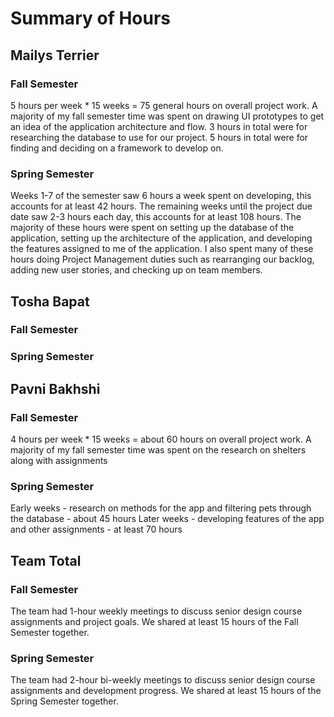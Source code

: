 # Summary of Hours

## Mailys Terrier
### Fall Semester
5 hours per week * 15 weeks = 75 general hours on overall project work. 
A majority of my fall semester time was spent on drawing UI prototypes to get an idea of the application architecture and flow.
3 hours in total were for researching the database to use for our project.
5 hours in total were for finding and deciding on a framework to develop on.

### Spring Semester
Weeks 1-7 of the semester saw 6 hours a week spent on developing, this accounts for at least 42 hours.
The remaining weeks until the project due date saw 2-3 hours each day, this accounts for at least 108 hours.
The majority of these hours were spent on setting up the database of the application, setting up the architecture of the application, and developing the features assigned to me of the application. 
I also spent many of these hours doing Project Management duties such as rearranging our backlog, adding new user stories, and checking up on team members.


## Tosha Bapat
### Fall Semester

### Spring Semester

## Pavni Bakhshi
### Fall Semester
4 hours per week * 15 weeks =  about 60 hours on overall project work. 
A majority of my fall semester time was spent on the research on shelters along with assignments

### Spring Semester
Early weeks - research on methods for the app and filtering pets through the database - about 45 hours
Later weeks - developing features of the app and other assignments - at least 70 hours

## Team Total
### Fall Semester
The team had 1-hour weekly meetings to discuss senior design course assignments and project goals. 
We shared at least 15 hours of the Fall Semester together. 

### Spring Semester
The team had 2-hour bi-weekly meetings to discuss senior design course assignments and development progress. 
We shared at least 15 hours of the Spring Semester together. 
